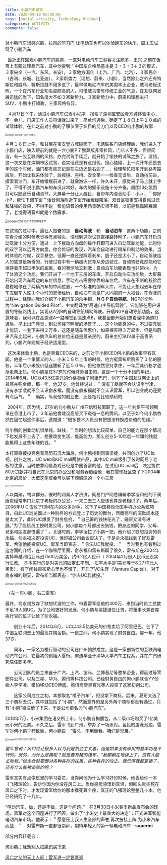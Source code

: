 ```yaml
---
title: 小鹏汽车试驾
date: 2020-04-18 00:00:00
tags: [social activity, Technology Product]
categories: ACTIVITY
comments: false
---
```


对小鹏汽车很感兴趣，拉风的剪刀门 让电动车也可以体验跑车的快乐，周末去试驾了小鹏汽车

<!--more-->

&nbsp;&nbsp;最近正在围观小鹏汽车的股票，一直对电动汽车三剑客关注颇多，王兴 之前在饭否上有聊过理想汽车，其中他提到:” 中国车企格局基本是 3 + 3 + 3＋３的模式，３家央企（一汽、东风、长安），３家地方国企（上汽、广汽、北汽），３家民企（吉利、长城、比亚迪），３家新势力（理想、蔚来、小鹏），当然除此之外还有特斯拉和威马，特斯拉就不用多说了，最早做电动汽车的美国本土企业，威马老板沈晖，一个在汽车行业知名度颇高的人，可惜威马带有传统工业的气息，在互联网发展迅猛的当下，知名度大不如３家新势力。３家新势力中，蔚来和理想主打SUV，小鹏主打轿跑，三家风格各异。

&nbsp;&nbsp;４月17日下午，通过小鹏汽车试驾小程序　报名了深圳宝安区壹方城体验中心，不一会儿，门店工作人员电话就过来了，简单沟通后，确定了１８日上午１０点的试驾体验。在此之前对小鹏的了解仅限于炫目的剪刀门以及CEO何小鹏的故事

<img src="小鹏汽车试驾/image/image-20210614214103812.png" alt="image-20210614214103812" style="zoom:50%;" />

４月１８日上午，和甘层在宝安壹方城碰面了，电话联系门店经理后，我们进入了小鹏门店，映入眼前的就是一台小鹏P７鹏翼版非常拉风，门店人不多，但很简洁，有一股互联网的风格，办完试驾手续后，就开始了愉快的试驾之旅了。没错，这一次又是在深圳市区试驾，说实话还是有点担忧，担心磕碰，上一次开车还是去年的这个时候，油门都有些忘记是在左边还是右边了．．．经理帮忙把车开到路考路段后，开始让我来体验了，后视镜、座椅、安全带一一检查无误后，自动挡前进，摸索着油门，车开始缓缓前进了，就像游泳一样，许久未开，感觉来了马上就上手了，不得不说小鹏汽车的车况非常好，车内的娱乐设施十分齐备，周围13处氛围灯可以随音乐自动调节，大屏幕十分让人醒目，自带车内语音助手：小ｐ，＂你好小P，帮忙下调车窗＂话音刚落附近车窗开始缓缓降落，双音区锁定支持自动过滤和降噪的效果，不得不说　智能语音的使用场景确实很不错，以前是我孤陋寡闻了，老觉得语音AI就是个伪需求．

<img src="小鹏汽车试驾/image/image-20210614220108871.png" alt="image-20210614220108871" style="zoom:67%;" />

在试驾的过程中，最让人振奋的是　**自动驾驶**　和　**自动泊车**　这两个功能，之前在看介绍的时候老觉得有点噱头，没想到这次试驾直接路转粉了，小鹏汽车开启自动驾驶十分方便，通过　上下拨动方向盘的操作杆即可进入自动驾驶功能，此时你的双手可以远离方向盘，你会惊讶的发现，汽车会自动进行跟车和制动的效果，当时体验的时候，双手悬空，但脚一直还是踩着刹车，胆子还是太小了，自动驾驶给人的感觉是新奇的，行驶过程中有一辆超大货车从旁边驶过，自动驾驶竟然能和它保持着不超过半米的距离，看的我惊险又刺激；自动泊车功能表现也非常ok，为了体验这个功能，我们开进了一个地下三层的车库，开启自动泊车功能后，大屏幕开始出现汽车两边的车位信息，手动点击需要停靠的车位后，汽车在不断的校验后稳稳地停在了两辆汽车的中间位置，一个标准的倒车入库，不免让人想起去年在停车库倒车入库１个小时的悲惨经历，自动泊车真是广大同胞的一大福音。在驾驶的过程中，经理向我们介绍了小鹏汽车的杀手锏，**ＮＧＰ自动导航**，NGP的全称为“Navigation Guided Pilot”，中文翻译为“高速自主导航驾驶”，它能够在用户设置的导航路线上，实现从A到B的自动导航辅助驾驶。开启NGP自动导航功能，这意味着，我可以在高速点A一路睡觉到高速点B，我甚至都开始幻想着深中通道打通后，早上出门睡觉，到公司楼下睡醒的场景了．．．这个功能真的牛，不过要充钱才能玩，一套下来得２万多，这还是随车优惠价，如果裸买得３万起步．但是和蔚来汽车比起来，小鹏汽车的总价位无疑是最亲民的，蔚来主打SUV属于高贵系列，小鹏汽车则属于经济适用型。

&nbsp;&nbsp;这次来体验小鹏，也是奔着CEO来的，之前对于小鹏CEO何小鹏的故事早有耳闻，他是一个重情义的人，小米１８年上市的时候，他力挺雷布斯购买了１亿的股权，半年后小米股价低迷腰斩了近５０％，但他依然坚持拿住，一年后其价格才逐渐走向正轨。何小鹏是在37岁的时候财务自由的，这是一个十分不错的年纪，2014年6月，UC以43.5亿美元的价格卖给了阿里巴巴，创下了中国互联网史上的最高并购金额，那一年，他37岁。他曾经说过：＂没有丁磊就不会认识李学凌，没有李学凌就不会认识俞永福，而没有俞永福就不会认识雷军，所以创业成功还要有点运气。＂　确实，纵观他的创业史，还是相对比较顺利的．

&nbsp;&nbsp;2004年，因为钱，27岁的何小鹏从广州亚信科技离职了，这一年刘炽平带领腾讯在香港上市了，３年前他曾建议高层买下奄奄一息的腾讯，以至于如今何小鹏依然在回忆起这件事后，遗憾道：“很多技术人员没有把想法转换成价值的思维。”

何小鹏的创业动机很单纯，缺钱，＂当时的想法比较简单，自己的能力在那个情况下也发展不上去了，想要改变生活、提高能力，那么创业5-10年后一年赚的钱就能抵得上这些年赚的钱。＂

本打算直接投奔惠普简历石沉大海后，何小鹏找到同事梁捷，共同创办了UC优视。创业之初，UC web和UC mail两款产品，其中UC mail吸引了彼时网易丁老板的注意，当时依靠网易游戏已经是中国首富的他，在试用UC mail后　决定提供80万贷款并将自己在北京的办公室和服务器借给他．我在雪球社区查了下2004年北京的房价，大概这笔资金可以买下西城区的一个小三房

<img src="小鹏汽车试驾/image/image-20210619223549361.png" alt="image-20210614220108871" style="zoom:30%;" />



人以类聚，物以群分。彼时的网易人才济济，网易门户网总编辑李学凌和他的下属唐岩经常串门北京丁老板的办公室，一来二去三人应该也算是老相识了，两年后，2006年ＵＣ击败了IBM在内的众多对手，吃下了中国移动全国手机办公系统项目，自此UC浏览器以一种别样的方式登上了历史的舞台，然而两年的沉默成本还是太大了，此时UC爆发了财务危机，＂自己筹的钱快花光了，融资又没有进展。”为了能给员工按时发公司，何小鹏每个月都出去借钱，把身边的同学、父母、兄弟和朋友都借遍了＂。关键时刻，李学凌拉了小鹏一把，他介绍了联想投资的俞永福，俞永福决定投资UC，但却被公司会议否决了。于是俞永福找到了好友雷军，希望他能投资UC。雷军当即表态：＂你去UC我就投。＂　当时我也有看到过这方面的介绍，在一个咖啡厅里面，俞永福和雷布斯聊了很久，雷布斯在2004年卖掉卓越网给亚马逊7500万美金，约6.2亿人民币（ 2004年2月份人民币还没实行汇改,　基本实行的是对美元的固定汇率制,　汇率水平是1美元等于8.2770元人民币），有了闲钱雷布斯心里也不慌了，开启了VC生涯（Venture Capital），对于俞永福的聊天，雷布斯当即表态：“你去UC我就投。”　

<img src="小鹏汽车试驾/image/image-20210619225506012.png" alt="image-20210619225506012" style="zoom:50%;" />

​																			（左一何小鹏、右二雷军）

最终，俞永福放弃了联想优渥的工作，带着雷军给他的400万，来到当时员工总数不足19人的UC。为了公司更好的发展，何小鹏与梁捷退位让贤，将董事长兼首席执行官的位子让给了俞永福。

　　创业十年后，2014年6月，UC以43.5亿美元的价格卖给了阿里巴巴，创下了中国互联网史上的最高并购金额。一夜之间，何小鹏实现了财务自由。那一年，他37岁。

　　同年，一家名为橙行智动的公司在广州悄然成立。这是一家创新性的互联网电动汽车公司，它最初的创始人夏珩、何涛毕业于清华大学汽车工程系，并在广汽研究院任职多年。

　　公司团队的员工来自于广汽、上汽、宝马、兰博基尼等整车企业，得而过等零部件公司，以及三星、华为、腾讯等科技公司。已经财务自由的何小鹏联合YY创始人李学凌、猎豹移动CEO傅盛、腾讯高管吴宵光等人投资了这家初创公司。

　　这家公司成立之初，本想取名“橙子汽车”，但没拿下商标。后来，夏珩又选了三个商标去试，其中就包括了“小鹏”，然而意外的是另外两个商标都没有通过，只有“小鹏”被注册了下来，于是公司更名为“小鹏汽车”。　　

2018年7月，小米集团在港交所上市。何小鹏自掏腰包，从二级市场购买了1亿美元小米的股票。不久之后，雷军飞到广州，举办了一场派对。蓝色的游泳池边，雷军对何小鹏举杯致谢，何小鹏说：“雷总，不用谢我，咱们是兄弟。”

<img src="小鹏汽车试驾/image/image-20210619230139156.png" alt="image-20210619230139156" style="zoom:50%;" />

*雷军曾说：风口论让很多人以为我是机会主义者，但是如果没有厚实的基本功是不行的。另外，为什么是猪呢？就是要有猪的谦卑，“我都躺在地板上了，没有人能击败我。”做企业就要面对各种各样的抹黑，各种各样的攻击。我觉得我都是猪了，还有什么能被击败的呢？*

雷军其实有点像班里的学习委员，当你问他为什么学习好的时候，他丢给你一本《飞猪理论》，告诉你因为你没在风口上。当你感觉领悟到真谛，但回头就摔死在风口之下时，才发现雷军给你的那本撑死算个序，真正的飞猪理论整整几十本，他已经研究了十几年。

“电动汽车，做，还是不做，这是个问题。”　在3月30日小米春季新品发布会的现场，雷军对这个问题进行了回答，做出了“小米史上最重大的决定”：正式进军智能电动汽车市场。他表示：＂愿意压上我人生全部的声誉,再次披挂上阵,为小米汽车而战．＂　对雷布斯一直都很崇拜，期待年轻人的第一辆电动汽车－**supermi**　



部分内容转载自：

[何小鹏：我劝别人把腾讯买下来](https://www.163.com/dy/article/FNN9U5AV0527840B.html)

[风口之父的天上人间：雷军说一定要低调](https://www.iyiou.com/analysis/2017092756161)

